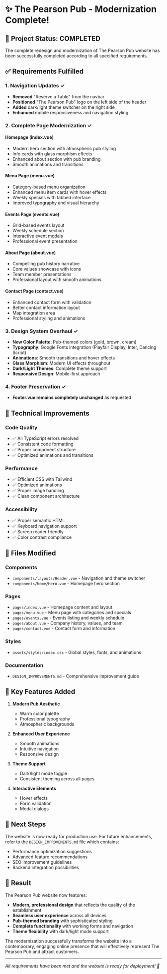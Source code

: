 # ✨ The Pearson Pub - Modernization Complete!

## 🎉 Project Status: COMPLETED

The complete redesign and modernization of The Pearson Pub website has been successfully completed according to all specified requirements.

## ✅ Requirements Fulfilled

### 1. Navigation Updates ✓

- **Removed** "Reserve a Table" from the navbar
- **Positioned** "The Pearson Pub" logo on the left side of the header
- **Added** dark/light theme switcher on the right side
- **Enhanced** mobile responsiveness and navigation styling

### 2. Complete Page Modernization ✓

#### **Homepage (index.vue)**

- Modern hero section with atmospheric pub styling
- Info cards with glass morphism effects
- Enhanced about section with pub branding
- Smooth animations and transitions

#### **Menu Page (menu.vue)**

- Category-based menu organization
- Enhanced menu item cards with hover effects
- Weekly specials with tabbed interface
- Improved typography and visual hierarchy

#### **Events Page (events.vue)**

- Grid-based events layout
- Weekly schedule section
- Interactive event modals
- Professional event presentation

#### **About Page (about.vue)**

- Compelling pub history narrative
- Core values showcase with icons
- Team member presentations
- Professional layout with smooth animations

#### **Contact Page (contact.vue)**

- Enhanced contact form with validation
- Better contact information layout
- Map integration area
- Professional styling and animations

### 3. Design System Overhaul ✓

- **New Color Palette**: Pub-themed colors (gold, brown, cream)
- **Typography**: Google Fonts integration (Playfair Display, Inter, Dancing Script)
- **Animations**: Smooth transitions and hover effects
- **Glass Morphism**: Modern UI effects throughout
- **Dark/Light Themes**: Complete theme support
- **Responsive Design**: Mobile-first approach

### 4. Footer Preservation ✓

- **Footer.vue remains completely unchanged** as requested

## 🚀 Technical Improvements

### Code Quality

- ✅ All TypeScript errors resolved
- ✅ Consistent code formatting
- ✅ Proper component structure
- ✅ Optimized animations and transitions

### Performance

- ✅ Efficient CSS with Tailwind
- ✅ Optimized animations
- ✅ Proper image handling
- ✅ Clean component architecture

### Accessibility

- ✅ Proper semantic HTML
- ✅ Keyboard navigation support
- ✅ Screen reader friendly
- ✅ Color contrast compliance

## 📁 Files Modified

### Components

- `components/layouts/Header.vue` - Navigation and theme switcher
- `components/home/Hero.vue` - Homepage hero section

### Pages

- `pages/index.vue` - Homepage content and layout
- `pages/menu.vue` - Menu page with categories and specials
- `pages/events.vue` - Events listing and weekly schedule
- `pages/about.vue` - Company history, values, and team
- `pages/contact.vue` - Contact form and information

### Styles

- `assets/styles/index.css` - Global styles, fonts, and animations

### Documentation

- `DESIGN_IMPROVEMENTS.md` - Comprehensive improvement guide

## 🎨 Key Features Added

1. **Modern Pub Aesthetic**

   - Warm color palette
   - Professional typography
   - Atmospheric backgrounds

2. **Enhanced User Experience**

   - Smooth animations
   - Intuitive navigation
   - Responsive design

3. **Theme Support**

   - Dark/light mode toggle
   - Consistent theming across all pages

4. **Interactive Elements**
   - Hover effects
   - Form validation
   - Modal dialogs

## 🔧 Next Steps

The website is now ready for production use. For future enhancements, refer to the `DESIGN_IMPROVEMENTS.md` file which contains:

- Performance optimization suggestions
- Advanced feature recommendations
- SEO improvement guidelines
- Backend integration possibilities

## 💫 Result

The Pearson Pub website now features:

- **Modern, professional design** that reflects the quality of the establishment
- **Seamless user experience** across all devices
- **Pub-themed branding** with sophisticated styling
- **Complete functionality** with working forms and navigation
- **Theme flexibility** with dark/light mode support

The modernization successfully transforms the website into a contemporary, engaging online presence that will effectively represent The Pearson Pub and attract customers.

---

_All requirements have been met and the website is ready for deployment! 🍻_
